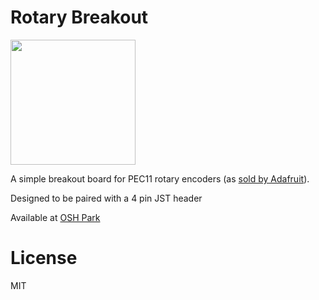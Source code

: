 # Rotary Breakout

<img src="https://644db4de3505c40a0444-327723bce298e3ff5813fb42baeefbaa.ssl.cf1.rackcdn.com/0a38596faf87c3f658f8245b33c8096c.png" width="200"/>

A simple breakout board for PEC11 rotary encoders (as [sold by Adafruit](https://www.adafruit.com/product/377)).

Designed to be paired with a 4 pin JST header

Available at [OSH Park](https://oshpark.com/shared_projects/ICPLLnfp)

# License

MIT
